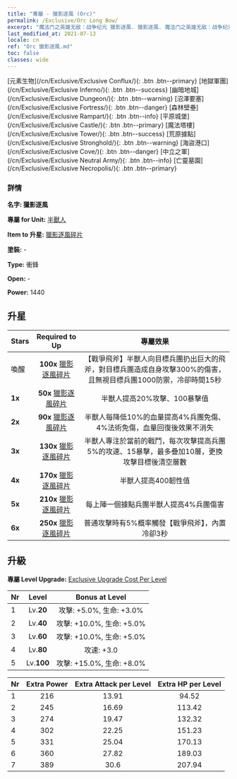 ```yaml
---
title: "專屬 - 獵影逐風 (Orc)"
permalink: /Exclusive/Orc Long Bow/
excerpt: "魔法门之英雄无敌：战争纪元 獵影逐風. 獵影逐風. 魔法门之英雄无敌：战争纪元 專屬 獵影逐風. 半獸人 專屬."
last_modified_at: 2021-07-13
locale: cn
ref: "Orc 獵影逐風.md"
toc: false
classes: wide
---
```

 [元素生物](/cn/Exclusive/Exclusive Conflux/){: .btn .btn--primary} [地獄軍團](/cn/Exclusive/Exclusive Inferno/){: .btn .btn--success} [幽暗地城](/cn/Exclusive/Exclusive Dungeon/){: .btn .btn--warning} [沼澤要塞](/cn/Exclusive/Exclusive Fortress/){: .btn .btn--danger} [森林壁壘](/cn/Exclusive/Exclusive Rampart/){: .btn .btn--info} [平原城堡](/cn/Exclusive/Exclusive Castle/){: .btn .btn--primary} [魔法塔樓](/cn/Exclusive/Exclusive Tower/){: .btn .btn--success} [荒原據點](/cn/Exclusive/Exclusive Stronghold/){: .btn .btn--warning} [海盜港口](/cn/Exclusive/Exclusive Cove/){: .btn .btn--danger} [中立之軍](/cn/Exclusive/Exclusive Neutral Army/){: .btn .btn--info} [亡靈墓園](/cn/Exclusive/Exclusive Necropolis/){: .btn .btn--primary} 

### 詳情
 **名字: 獵影逐風** 

 **專屬 for Unit:** [半獸人](/cn/units/Orc/) 

 **Item to 升星:** [獵影逐風碎片](/cn/Items/con_914/)

 **塗裝:** -

 **Type:** 衝鋒

 **Open:** -

 **Power:** 1440

## 升星

  |     Stars    |  Required to Up | 專屬效果 |
  |:-------------|:---------------:|:---------------:|
  |  喚醒  | **100x** [獵影逐風碎片](/cn/Items/con_914/) | 【戰爭飛斧】半獸人向目標兵團扔出巨大的飛斧，對目標兵團造成自身攻擊300%的傷害，且無視目標兵團1000防禦，冷卻時間15秒 |
  | **1x** <i class="fas fa-star"/> | **50x** [獵影逐風碎片](/cn/Items/con_914/) | 半獸人提高20%攻擊、100暴擊值 |
  | **2x** <i class="fas fa-star"/> | **90x** [獵影逐風碎片](/cn/Items/con_914/) | 半獸人每降低10%的血量提高4%兵團免傷、4%法術免傷，血量回復後效果不消失 |
  | **3x** <i class="fas fa-star"/> | **130x** [獵影逐風碎片](/cn/Items/con_914/) | 半獸人專注於當前的戰鬥，每次攻擊提高兵團5%的攻速、15暴擊，最多疊加10層，更換攻擊目標後清空層數 |
  | **4x** <i class="fas fa-star"/> | **170x** [獵影逐風碎片](/cn/Items/con_914/) | 半獸人提高400韌性值 |
  | **5x** <i class="fas fa-star"/> | **210x** [獵影逐風碎片](/cn/Items/con_914/) | 每上陣一個據點兵團半獸人提高4%兵團傷害 |
  | **6x** <i class="fas fa-star"/> | **250x** [獵影逐風碎片](/cn/Items/con_914/) | 普通攻擊時有5%概率觸發【戰爭飛斧】，內置冷卻3秒 |


## 升級
 **專屬 Level Upgrade:** [Exclusive Upgrade Cost Per Level](/Exclusive/ExclusiveUpgradeCostPerLevel/)

  |  Nr  |   Level  | Bonus at Level |
  |:-----|:--------:|:--------------:|
  | 1 | Lv.**20** | 攻擊: +5.0%, 生命: +3.0% |
  | 2 | Lv.**40** | 攻擊: +10.0%, 生命: +5.0% |
  | 3 | Lv.**60** | 攻擊: +10.0%, 生命: +5.0% |
  | 4 | Lv.**80** | 攻速: +3.0 |
  | 5 | Lv.**100** | 攻擊: +15.0%, 生命: +8.0% |


  |  Nr  |  Extra Power | Extra Attack per Level | Extra HP per Level |
  |:-----|:--------:|:--------:|:--------:|
  | 1 | 216 | 13.91 | 94.52 |
  | 2 | 245 | 16.69 | 113.42 |
  | 3 | 274 | 19.47 | 132.32 |
  | 4 | 302 | 22.25 | 151.23 |
  | 5 | 331 | 25.04 | 170.13 |
  | 6 | 360 | 27.82 | 189.03 |
  | 7 | 389 | 30.6 | 207.94 |


